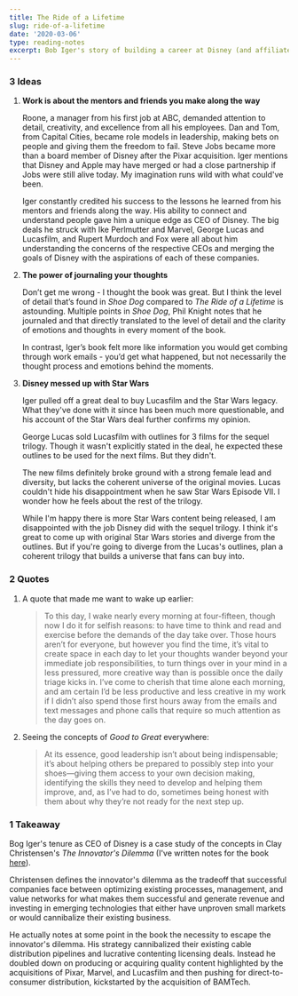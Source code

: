 ```yaml
---
title: The Ride of a Lifetime
slug: ride-of-a-lifetime
date: '2020-03-06'
type: reading-notes
excerpt: Bob Iger's story of building a career at Disney (and affiliated companies) eventually becoming CEO and changing the trajectory of the company in the 21st century.
---
```

### 3 Ideas

1. **Work is about the mentors and friends you make along the way**

    Roone, a manager from his first job at ABC, demanded attention to detail, creativity, and excellence from all his employees. Dan and Tom, from Capital Cities, became role models in leadership, making bets on people and giving them the freedom to fail. Steve Jobs became more than a board member of Disney after the Pixar acquisition. Iger mentions that Disney and Apple may have merged or had a close partnership if Jobs were still alive today. My imagination runs wild with what could've been.

    Iger constantly credited his success to the lessons he learned from his mentors and friends along the way. His ability to connect and understand people gave him a unique edge as CEO of Disney. The big deals he struck with Ike Perlmutter and Marvel, George Lucas and Lucasfilm, and Rupert Murdoch and Fox were all about him understanding the concerns of the respective CEOs and merging the goals of Disney with the aspirations of each of these companies.

2. **The power of journaling your thoughts**

    Don’t get me wrong - I thought the book was great. But I think the level of detail that’s found in *Shoe Dog* compared to *The Ride of a Lifetime* is astounding. Multiple points in *Shoe Dog*, Phil Knight notes that he journaled and that directly translated to the level of detail and the clarity of emotions and thoughts in every moment of the book.

    In contrast, Iger’s book felt more like information you would get combing through work emails - you’d get what happened, but not necessarily the thought process and emotions behind the moments.

3. **Disney messed up with Star Wars**

    Iger pulled off a great deal to buy Lucasfilm and the Star Wars legacy. What they've done with it since has been much more questionable, and his account of the Star Wars deal further confirms my opinion.

    George Lucas sold Lucasfilm with outlines for 3 films for the sequel trilogy. Though it wasn't explicitly stated in the deal, he expected these outlines to be used for the next films. But they didn't.

    The new films definitely broke ground with a strong female lead and diversity, but lacks the coherent universe of the original movies. Lucas couldn't hide his disappointment when he saw Star Wars Episode VII. I wonder how he feels about the rest of the trilogy.

    While I'm happy there is more Star Wars content being released, I am disappointed with the job Disney did with the sequel trilogy. I think it's great to come up with original Star Wars stories and diverge from the outlines. But if you're going to diverge from the Lucas's outlines, plan a coherent trilogy that builds a universe that fans can buy into.

### 2 Quotes

1. A quote that made me want to wake up earlier:
    > To this day, I wake nearly every morning at four-fifteen, though now I do it for selfish reasons: to have time to think and read and exercise before the demands of the day take over. Those hours aren’t for everyone, but however you find the time, it’s vital to create space in each day to let your thoughts wander beyond your immediate job responsibilities, to turn things over in your mind in a less pressured, more creative way than is possible once the daily triage kicks in. I’ve come to cherish that time alone each morning, and am certain I’d be less productive and less creative in my work if I didn’t also spend those first hours away from the emails and text messages and phone calls that require so much attention as the day goes on.
2. Seeing the concepts of *Good to Great* everywhere:
    > At its essence, good leadership isn’t about being indispensable; it’s about helping others be prepared to possibly step into your shoes—giving them access to your own decision making, identifying the skills they need to develop and helping them improve, and, as I’ve had to do, sometimes being honest with them about why they’re not ready for the next step up.

### 1 Takeaway

Bog Iger's tenure as CEO of Disney is a case study of the concepts in Clay Christensen's *The Innovator's Dilemma* (I've written notes for the book [here](/blog/the-innovators-dilemma)).

Christensen defines the innovator's dilemma as the tradeoff that successful companies face between optimizing existing processes, management, and value networks for what makes them successful and generate revenue and investing in emerging technologies that either have unproven small markets or would cannibalize their existing business.

He actually notes at some point in the book the necessity to escape the innovator's dilemma. His strategy cannibalized their existing cable distribution pipelines and lucrative contenting licensing deals. Instead he doubled down on producing or acquiring quality content highlighted by the acquisitions of Pixar, Marvel, and Lucasfilm and then pushing for direct-to-consumer distribution, kickstarted by the acquisition of BAMTech.
